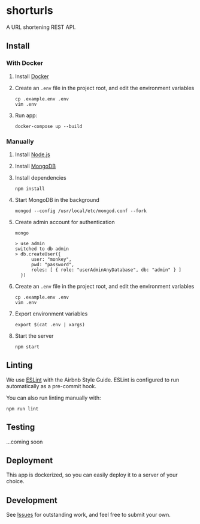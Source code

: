 # shorturls

A URL shortening REST API.

## Install

### With Docker

1. Install [Docker](https://docs.docker.com/compose/install/)

1. Create an `.env` file in the project root, and edit the environment variables

    ```shell
    cp .example.env .env
    vim .env
    ```

1. Run app:

    ```shell
    docker-compose up --build
    ```

### Manually

1. Install [Node.js](https://nodejs.org/en/)

1. Install [MongoDB](https://docs.mongodb.com/manual/administration/install-community/)

1. Install dependencies

    ```shell
    npm install
    ```

1. Start MongoDB in the background

    ```shell
    mongod --config /usr/local/etc/mongod.conf --fork
    ```

1. Create admin account for authentication

    ```shell
    mongo
    ```

    ```
    > use admin
    switched to db admin
    > db.createUser({
          user: "monkey",
          pwd: "password",
          roles: [ { role: "userAdminAnyDatabase", db: "admin" } ]
      })
    ```

1. Create an `.env` file in the project root, and edit the environment variables

    ```shell
    cp .example.env .env
    vim .env
    ```

1. Export environment variables

    ```shell
    export $(cat .env | xargs)
    ```

1. Start the server

    ```shell
    npm start
    ```

## Linting

We use [ESLint](https://www.npmjs.com/package/eslint) with the Airbnb Style
Guide. ESLint is configured to run automatically as a pre-commit hook.

You can also run linting manually with:

```shell
npm run lint
```

## Testing

...coming soon

## Deployment

This app is dockerized, so you can easily deploy it to a server of your choice.

## Development

See [Issues](https://github.com/cesarferradas/shorturls/issues) for outstanding work, and feel free to submit your own.
